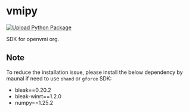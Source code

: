 # vmipy

[![Upload Python Package](https://github.com/openvmi/vmipy/actions/workflows/python-publish.yml/badge.svg)](https://github.com/openvmi/vmipy/actions/workflows/python-publish.yml)

SDK for openvmi org.

## Note

To reduce the installation issue, please install the below dependency by maunal if need to use `ohand` or  `gforce` SDK:

* bleak==0.20.2
* bleak-winrt==1.2.0
* numpy==1.25.2
